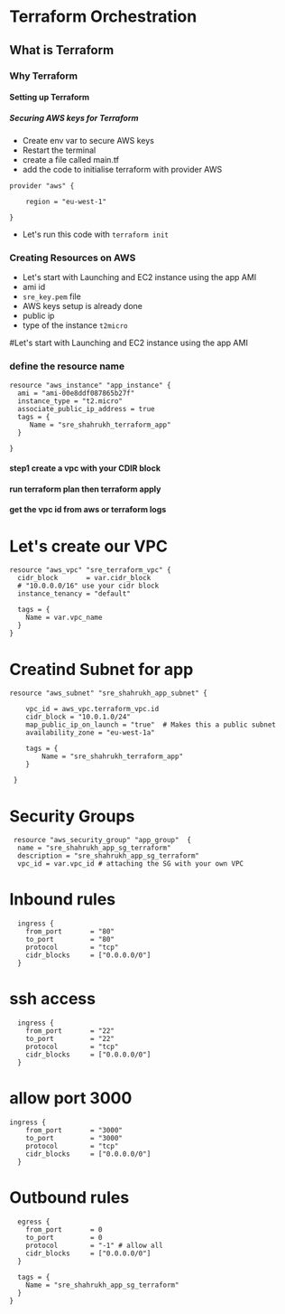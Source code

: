 # Terraform Orchestration
##  What is Terraform
### Why Terraform
#### Setting up Terraform
##### Securing AWS keys for Terraform

- Create env var to secure AWS keys
- Restart the terminal
- create a file called main.tf
- add the code to initialise terraform with provider AWS

```
provider "aws" {
  
    region = "eu-west-1"

}
```
- Let's run this code with `terraform init`

### Creating Resources on AWS
- Let's start with Launching and EC2 instance using the app AMI
- ami id ` `
- `sre_key.pem` file
- AWS keys setup is already done 
- public ip 
- type of the instance `t2micro`
  
#Let's start with Launching and EC2 instance using the app AMI
### define the resource name
```
resource "aws_instance" "app_instance" {
  ami = "ami-00e8ddf087865b27f"
  instance_type = "t2.micro"
  associate_public_ip_address = true
  tags = { 
     Name = "sre_shahrukh_terraform_app"
  }

}
```


#### step1 create a vpc with your CDIR block
#### run terraform plan then terraform apply
#### get the vpc id from aws or terraform logs


# Let's create our VPC
```
resource "aws_vpc" "sre_terraform_vpc" {
  cidr_block       = var.cidr_block 
  # "10.0.0.0/16" use your cidr block
  instance_tenancy = "default"
  
  tags = {
    Name = var.vpc_name
  }
} 
```
# Creatind Subnet for app
```
resource "aws_subnet" "sre_shahrukh_app_subnet" {

	vpc_id = aws_vpc.terraform_vpc.id
	cidr_block = "10.0.1.0/24"
	map_public_ip_on_launch = "true"  # Makes this a public subnet
	availability_zone = "eu-west-1a"

	tags = {
		Name = "sre_shahrukh_terraform_app"
	}

 }
```
# Security Groups
```
 resource "aws_security_group" "app_group"  {
  name = "sre_shahrukh_app_sg_terraform"
  description = "sre_shahrukh_app_sg_terraform"
  vpc_id = var.vpc_id # attaching the SG with your own VPC
```
# Inbound rules
```
  ingress {
    from_port       = "80"
    to_port         = "80"
    protocol        = "tcp"
    cidr_blocks     = ["0.0.0.0/0"]   
  }
```
# ssh access 
```
  ingress {
    from_port       = "22"
    to_port         = "22"
    protocol        = "tcp"
    cidr_blocks     = ["0.0.0.0/0"]  
  }
```
# allow port 3000
```
ingress {
    from_port       = "3000"
    to_port         = "3000"
    protocol        = "tcp"
    cidr_blocks     = ["0.0.0.0/0"]  
  }
```
# Outbound rules
```
  egress {
    from_port       = 0
    to_port         = 0
    protocol        = "-1" # allow all
    cidr_blocks     = ["0.0.0.0/0"]
  }

  tags = {
    Name = "sre_shahrukh_app_sg_terraform"
  }
}

```